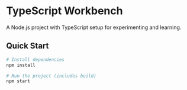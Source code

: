 # TypeScript Workbench

A Node.js project with TypeScript setup for experimenting and learning.

## Quick Start

```bash
# Install dependencies
npm install

# Run the project (includes build)
npm start
``` 